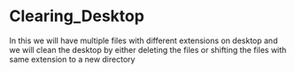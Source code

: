 # Clearing_Desktop
In this we will have multiple files with different extensions on desktop and we will clean the desktop by either deleting the files or shifting the files with same extension to a new directory
